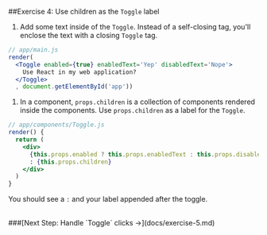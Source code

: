 ##Exercise 4: Use children as the `Toggle` label
1. Add some text inside of the `Toggle`. Instead of a self-closing tag, you'll enclose the text with a closing `Toggle` tag.
  ```jsx
  // app/main.js
  render(
    <Toggle enabled={true} enabledText='Yep' disabledText='Nope'>
      Use React in my web application?
    </Toggle>
    , document.getElementById('app'))
  ```

1. In a component, `props.children` is a collection of components rendered inside the components. Use `props.children` as
a label for the `Toggle`.
  ```jsx
  // app/components/Toggle.js
  render() {
    return (
      <div>
        {this.props.enabled ? this.props.enabledText : this.props.disabledText}
        : {this.props.children}
      </div>
    )
  }
  ```
  You should see a `:` and your label appended after the toggle.


<br>
###[Next Step: Handle `Toggle` clicks &rarr;](docs/exercise-5.md)

